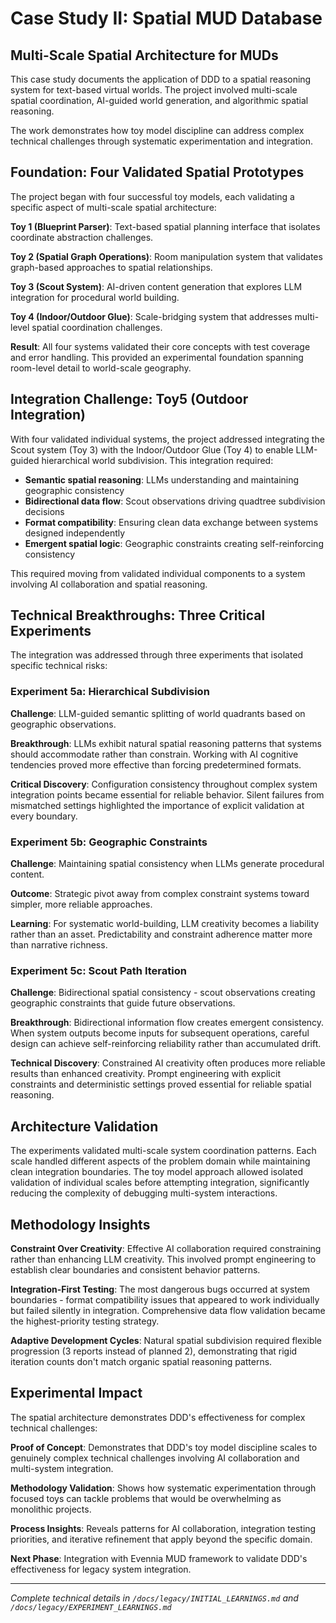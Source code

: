 # Case Study II: Spatial MUD Database

## Multi-Scale Spatial Architecture for MUDs

This case study documents the application of DDD to a spatial reasoning system for text-based virtual worlds. The project involved multi-scale spatial coordination, AI-guided world generation, and algorithmic spatial reasoning.

The work demonstrates how toy model discipline can address complex technical challenges through systematic experimentation and integration.

## Foundation: Four Validated Spatial Prototypes

The project began with four successful toy models, each validating a specific aspect of multi-scale spatial architecture:

**Toy 1 (Blueprint Parser)**: Text-based spatial planning interface that isolates coordinate abstraction challenges.

**Toy 2 (Spatial Graph Operations)**: Room manipulation system that validates graph-based approaches to spatial relationships.

**Toy 3 (Scout System)**: AI-driven content generation that explores LLM integration for procedural world building.

**Toy 4 (Indoor/Outdoor Glue)**: Scale-bridging system that addresses multi-level spatial coordination challenges.

**Result**: All four systems validated their core concepts with test coverage and error handling. This provided an experimental foundation spanning room-level detail to world-scale geography.

## Integration Challenge: Toy5 (Outdoor Integration)

With four validated individual systems, the project addressed integrating the Scout system (Toy 3) with the Indoor/Outdoor Glue (Toy 4) to enable LLM-guided hierarchical world subdivision. This integration required:

- **Semantic spatial reasoning**: LLMs understanding and maintaining geographic consistency
- **Bidirectional data flow**: Scout observations driving quadtree subdivision decisions
- **Format compatibility**: Ensuring clean data exchange between systems designed independently
- **Emergent spatial logic**: Geographic constraints creating self-reinforcing consistency

This required moving from validated individual components to a system involving AI collaboration and spatial reasoning.

## Technical Breakthroughs: Three Critical Experiments

The integration was addressed through three experiments that isolated specific technical risks:

### Experiment 5a: Hierarchical Subdivision
**Challenge**: LLM-guided semantic splitting of world quadrants based on geographic observations.

**Breakthrough**: LLMs exhibit natural spatial reasoning patterns that systems should accommodate rather than constrain. Working with AI cognitive tendencies proved more effective than forcing predetermined formats.

**Critical Discovery**: Configuration consistency throughout complex system integration points became essential for reliable behavior. Silent failures from mismatched settings highlighted the importance of explicit validation at every boundary.

### Experiment 5b: Geographic Constraints
**Challenge**: Maintaining spatial consistency when LLMs generate procedural content.

**Outcome**: Strategic pivot away from complex constraint systems toward simpler, more reliable approaches.

**Learning**: For systematic world-building, LLM creativity becomes a liability rather than an asset. Predictability and constraint adherence matter more than narrative richness.

### Experiment 5c: Scout Path Iteration
**Challenge**: Bidirectional spatial consistency - scout observations creating geographic constraints that guide future observations.

**Breakthrough**: Bidirectional information flow creates emergent consistency. When system outputs become inputs for subsequent operations, careful design can achieve self-reinforcing reliability rather than accumulated drift.

**Technical Discovery**: Constrained AI creativity often produces more reliable results than enhanced creativity. Prompt engineering with explicit constraints and deterministic settings proved essential for reliable spatial reasoning.

## Architecture Validation

The experiments validated multi-scale system coordination patterns. Each scale handled different aspects of the problem domain while maintaining clean integration boundaries. The toy model approach allowed isolated validation of individual scales before attempting integration, significantly reducing the complexity of debugging multi-system interactions.

## Methodology Insights

**Constraint Over Creativity**: Effective AI collaboration required constraining rather than enhancing LLM creativity. This involved prompt engineering to establish clear boundaries and consistent behavior patterns.

**Integration-First Testing**: The most dangerous bugs occurred at system boundaries - format compatibility issues that appeared to work individually but failed silently in integration. Comprehensive data flow validation became the highest-priority testing strategy.

**Adaptive Development Cycles**: Natural spatial subdivision required flexible progression (3 reports instead of planned 2), demonstrating that rigid iteration counts don't match organic spatial reasoning patterns.

## Experimental Impact

The spatial architecture demonstrates DDD's effectiveness for complex technical challenges:

**Proof of Concept**: Demonstrates that DDD's toy model discipline scales to genuinely complex technical challenges involving AI collaboration and multi-system integration.

**Methodology Validation**: Shows how systematic experimentation through focused toys can tackle problems that would be overwhelming as monolithic projects.

**Process Insights**: Reveals patterns for AI collaboration, integration testing priorities, and iterative refinement that apply beyond the specific domain.

**Next Phase**: Integration with Evennia MUD framework to validate DDD's effectiveness for legacy system integration.

---

*Complete technical details in `/docs/legacy/INITIAL_LEARNINGS.md` and `/docs/legacy/EXPERIMENT_LEARNINGS.md`*